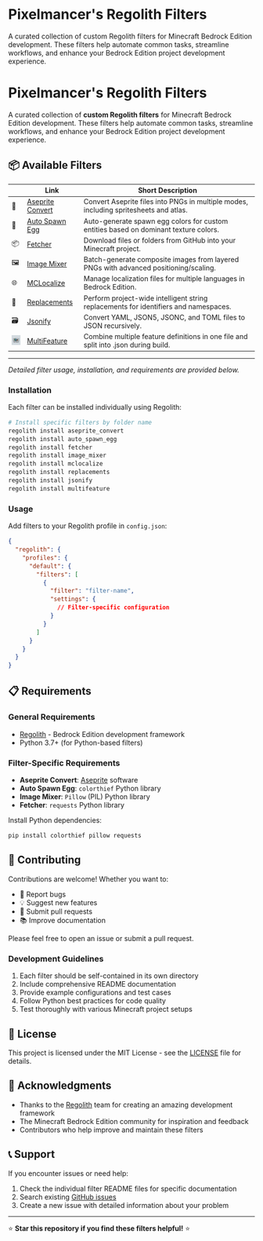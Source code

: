 # Pixelmancer's Regolith Filters

A curated collection of custom Regolith filters for Minecraft Bedrock Edition development. These filters help automate common tasks, streamline workflows, and enhance your Bedrock Edition project development experience.

# Pixelmancer's Regolith Filters

A curated collection of **custom Regolith filters** for Minecraft Bedrock Edition development. These filters help automate common tasks, streamline workflows, and enhance your Bedrock Edition project development experience.

## 📦 Available Filters

|                 | Link                                    | Short Description                                                                     |
| ------------------- | --------------------------------------- | ------------------------------------------------------------------------------------- |
| 🎨 | [Aseprite Convert](./aseprite_convert/) | Convert Aseprite files into PNGs in multiple modes, including spritesheets and atlas. |
| 🥚 | [Auto Spawn Egg](./auto_spawn_egg/)     | Auto-generate spawn egg colors for custom entities based on dominant texture colors.  |
| 📦 | [Fetcher](./fetcher/)                   | Download files or folders from GitHub into your Minecraft project.                    |
| 🖼️ | [Image Mixer](./image_mixer/)           | Batch-generate composite images from layered PNGs with advanced positioning/scaling.  |
| 🌐 | [MCLocalize](./mclocalize/)             | Manage localization files for multiple languages in Bedrock Edition.                  |
| 🔄 | [Replacements](./replacements/)         | Perform project-wide intelligent string replacements for identifiers and namespaces.  |
| 🗃️ | [Jsonify](./jsonify/)                   | Convert YAML, JSON5, JSONC, and TOML files to JSON recursively.                       |
| <img src="./multifeature/images/icon.png" width="20" height="20"> | [MultiFeature](./multifeature/)         | Combine multiple feature definitions in one file and split into .json during build.   |

---

_Detailed filter usage, installation, and requirements are provided below._

### Installation

Each filter can be installed individually using Regolith:

```bash
# Install specific filters by folder name
regolith install aseprite_convert
regolith install auto_spawn_egg
regolith install fetcher
regolith install image_mixer
regolith install mclocalize
regolith install replacements
regolith install jsonify
regolith install multifeature
```

### Usage

Add filters to your Regolith profile in `config.json`:

```json
{
  "regolith": {
    "profiles": {
      "default": {
        "filters": [
          {
            "filter": "filter-name",
            "settings": {
              // Filter-specific configuration
            }
          }
        ]
      }
    }
  }
}
```

## 📋 Requirements

### General Requirements

- [Regolith](https://regolith-mc.github.io/) - Bedrock Edition development framework
- Python 3.7+ (for Python-based filters)

### Filter-Specific Requirements

- **Aseprite Convert**: [Aseprite](https://aseprite.org/) software
- **Auto Spawn Egg**: `colorthief` Python library
- **Image Mixer**: `Pillow` (PIL) Python library
- **Fetcher**: `requests` Python library

Install Python dependencies:

```bash
pip install colorthief pillow requests
```

## 🤝 Contributing

Contributions are welcome! Whether you want to:

- 🐛 Report bugs
- 💡 Suggest new features
- 🔧 Submit pull requests
- 📚 Improve documentation

Please feel free to open an issue or submit a pull request.

### Development Guidelines

1. Each filter should be self-contained in its own directory
2. Include comprehensive README documentation
3. Provide example configurations and test cases
4. Follow Python best practices for code quality
5. Test thoroughly with various Minecraft project setups

## 📄 License

This project is licensed under the MIT License - see the [LICENSE](LICENSE) file for details.

## 🙏 Acknowledgments

- Thanks to the [Regolith](https://regolith-mc.github.io/) team for creating an amazing development framework
- The Minecraft Bedrock Edition community for inspiration and feedback
- Contributors who help improve and maintain these filters

## 📞 Support

If you encounter issues or need help:

1. Check the individual filter README files for specific documentation
2. Search existing [GitHub issues](https://github.com/thePixelmancer/regolith-filters/issues)
3. Create a new issue with detailed information about your problem

---

⭐ **Star this repository if you find these filters helpful!** ⭐
